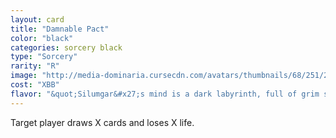```yaml
---
layout: card
title: "Damnable Pact"
color: "black"
categories: sorcery black
type: "Sorcery"
rarity: "R"
image: "http://media-dominaria.cursecdn.com/avatars/thumbnails/68/251/200/283/635617138687802246.png"
cost: "XBB"
flavor: "&quot;Silumgar&#x27;s mind is a dark labyrinth, full of grim secrets and subtle traps.&quot;"
---
```


Target player draws X cards and loses X life.
